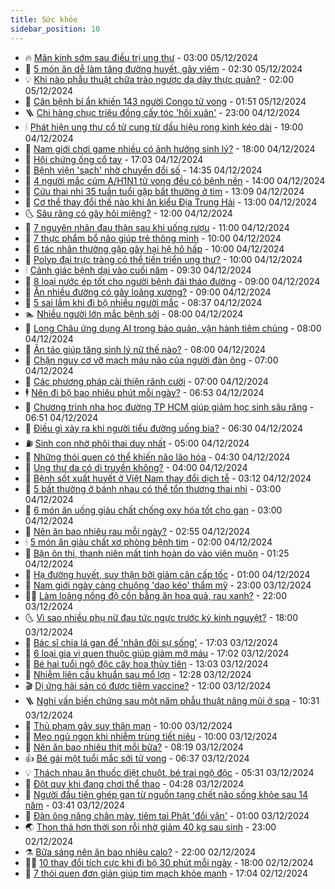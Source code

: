 ```yaml
---
title: Sức khỏe
sidebar_position: 10
---
```


<!-- vnexpress-suc-khoe:START -->
- 🔥 [Mãn kinh sớm sau điều trị ung thư](https://vnexpress.net/man-kinh-som-sau-dieu-tri-ung-thu-4824011.html) - 03:00 05/12/2024
- 🥰 [5 món ăn dễ làm tăng đường huyết, gây viêm](https://vnexpress.net/5-mon-an-de-lam-tang-duong-huyet-gay-viem-4824012.html) - 02:30 05/12/2024
- 💡 [Khi nào phẫu thuật chữa trào ngược dạ dày thực quản?](https://vnexpress.net/khi-nao-phau-thuat-chua-trao-nguoc-da-day-thuc-quan-4824014.html) - 02:00 05/12/2024
- 🤗 [Căn bệnh bí ẩn khiến 143 người Congo tử vong](https://vnexpress.net/can-benh-bi-an-khien-143-nguoi-congo-tu-vong-4823968.html) - 01:51 05/12/2024
- 🪜 [Chi hàng chục triệu đồng cấy tóc &#39;hồi xuân&#39;](https://vnexpress.net/chi-hang-chuc-trieu-dong-cay-toc-hoi-xuan-4823655.html) - 23:00 04/12/2024
- 🕯 [Phát hiện ung thư cổ tử cung từ dấu hiệu rong kinh kéo dài](https://vnexpress.net/phat-hien-ung-thu-co-tu-cung-tu-dau-hieu-rong-kinh-keo-dai-4823651.html) - 19:00 04/12/2024
- 🤭 [Nam giới chơi game nhiều có ảnh hưởng sinh lý?](https://vnexpress.net/nam-gioi-choi-game-nhieu-co-anh-huong-sinh-ly-4822781.html) - 18:00 04/12/2024
- 👀 [Hội chứng ống cổ tay](https://vnexpress.net/hoi-chung-ong-co-tay-4823425.html) - 17:03 04/12/2024
- 🌋 [Bệnh viện &#39;sạch&#39; nhờ chuyển đổi số](https://vnexpress.net/benh-vien-sach-nho-chuyen-doi-so-4823783.html) - 14:35 04/12/2024
- 🫶 [4 người mắc cúm A/H1N1 tử vong đều có bệnh nền](https://vnexpress.net/4-nguoi-mac-cum-a-h1n1-tu-vong-deu-co-benh-nen-4823935.html) - 14:00 04/12/2024
- 🦆 [Cứu thai nhi 35 tuần tuổi gặp bất thường ở tim](https://vnexpress.net/cuu-thai-nhi-35-tuan-tuoi-gap-bat-thuong-o-tim-4823769.html) - 13:09 04/12/2024
- 🚀 [Cơ thể thay đổi thế nào khi ăn kiểu Địa Trung Hải](https://vnexpress.net/co-the-thay-doi-the-nao-khi-an-kieu-dia-trung-hai-4823591.html) - 13:00 04/12/2024
- 🌜 [Sâu răng có gây hôi miệng?](https://vnexpress.net/sau-rang-co-gay-hoi-mieng-4823781.html) - 12:00 04/12/2024
- 🧰 [7 nguyên nhân đau thận sau khi uống rượu](https://vnexpress.net/7-nguyen-nhan-dau-than-sau-khi-uong-ruou-4823602.html) - 11:00 04/12/2024
- 💫 [7 thực phẩm bổ não giúp trẻ thông minh](https://vnexpress.net/7-thuc-pham-bo-nao-giup-tre-thong-minh-4823747.html) - 10:00 04/12/2024
- 🌝 [6 tác nhân thường gặp gây hại hệ hô hấp](https://vnexpress.net/6-tac-nhan-thuong-gap-gay-hai-he-ho-hap-4823684.html) - 10:00 04/12/2024
- 🗽 [Polyp đại trực tràng có thể tiến triển ung thư?](https://vnexpress.net/polyp-dai-truc-trang-co-the-tien-trien-ung-thu-4823564.html) - 10:00 04/12/2024
- 🕯 [Cảnh giác bệnh dại vào cuối năm](https://vnexpress.net/canh-giac-benh-dai-vao-cuoi-nam-4823818.html) - 09:30 04/12/2024
- 🦅 [8 loại nước ép tốt cho người bệnh đái tháo đường](https://vnexpress.net/8-loai-nuoc-ep-tot-cho-nguoi-benh-dai-thao-duong-4823807.html) - 09:00 04/12/2024
- 🦆 [Ăn nhiều đường có gây loãng xương?](https://vnexpress.net/an-nhieu-duong-co-gay-loang-xuong-4823580.html) - 09:00 04/12/2024
- 🎊 [5 sai lầm khi đi bộ nhiều người mắc](https://vnexpress.net/5-sai-lam-khi-di-bo-nhieu-nguoi-mac-4823408.html) - 08:37 04/12/2024
- 🏊 [Nhiều người lớn mắc bệnh sởi](https://vnexpress.net/nhieu-nguoi-lon-mac-benh-soi-4823758.html) - 08:00 04/12/2024
- 📝 [Long Châu ứng dụng AI trong bảo quản, vận hành tiêm chủng](https://vnexpress.net/long-chau-ung-dung-ai-trong-bao-quan-van-hanh-tiem-chung-4823751.html) - 08:00 04/12/2024
- 💯 [Ăn táo giúp tăng sinh lý nữ thế nào?](https://vnexpress.net/an-tao-giup-tang-sinh-ly-nu-the-nao-4823613.html) - 08:00 04/12/2024
- 🌊 [Chặn nguy cơ vỡ mạch máu não của người đàn ông](https://vnexpress.net/chan-nguy-co-vo-mach-mau-nao-cua-nguoi-dan-ong-4823601.html) - 07:00 04/12/2024
- 🚀 [Các phương pháp cải thiện rãnh cười](https://vnexpress.net/cac-phuong-phap-cai-thien-ranh-cuoi-4823590.html) - 07:00 04/12/2024
- 🕴 [Nên đi bộ bao nhiêu phút mỗi ngày?](https://vnexpress.net/nen-di-bo-bao-nhieu-phut-moi-ngay-4823411.html) - 06:53 04/12/2024
- 🗽 [Chương trình nha học đường TP HCM giúp giảm học sinh sâu răng](https://vnexpress.net/chuong-trinh-nha-hoc-duong-tp-hcm-giup-giam-hoc-sinh-sau-rang-4823553.html) - 06:51 04/12/2024
- 🎡 [Điều gì xảy ra khi người tiểu đường uống bia?](https://vnexpress.net/dieu-gi-xay-ra-khi-nguoi-tieu-duong-uong-bia-4823629.html) - 06:30 04/12/2024
- ⛽️ [Sinh con nhờ phôi thai duy nhất](https://vnexpress.net/sinh-con-nho-phoi-thai-duy-nhat-4823391.html) - 05:00 04/12/2024
- 🦆 [Những thói quen có thể khiến não lão hóa](https://vnexpress.net/nhung-thoi-quen-co-the-khien-nao-lao-hoa-4823588.html) - 04:30 04/12/2024
- 🤩 [Ung thư da có di truyền không?](https://vnexpress.net/ung-thu-da-co-di-truyen-khong-4823546.html) - 04:00 04/12/2024
- 🦒 [Bệnh sốt xuất huyết ở Việt Nam thay đổi dịch tễ](https://vnexpress.net/benh-sot-xuat-huyet-o-viet-nam-thay-doi-dich-te-4823334.html) - 03:12 04/12/2024
- 💫 [5 bất thường ở bánh nhau có thể tổn thương thai nhi](https://vnexpress.net/5-bat-thuong-o-banh-nhau-co-the-ton-thuong-thai-nhi-4823543.html) - 03:00 04/12/2024
- 🐘 [6 món ăn uống giàu chất chống oxy hóa tốt cho gan](https://vnexpress.net/6-mon-an-uong-giau-chat-chong-oxy-hoa-tot-cho-gan-4823532.html) - 03:00 04/12/2024
- 🚀 [Nên ăn bao nhiêu rau mỗi ngày?](https://vnexpress.net/nen-an-bao-nhieu-rau-moi-ngay-4823310.html) - 02:55 04/12/2024
- 🕯 [5 món ăn giàu chất xơ phòng bệnh tim](https://vnexpress.net/5-mon-an-giau-chat-xo-phong-benh-tim-4823519.html) - 02:00 04/12/2024
- 🦏 [Bận ôn thi, thanh niên mất tinh hoàn do vào viện muộn](https://vnexpress.net/ban-on-thi-thanh-nien-mat-tinh-hoan-do-vao-vien-muon-4823348.html) - 01:25 04/12/2024
- 🦄 [Hạ đường huyết, suy thận bởi giảm cân cấp tốc](https://vnexpress.net/ha-duong-huyet-suy-than-boi-giam-can-cap-toc-4823078.html) - 01:00 04/12/2024
- 🦒 [Nam giới ngày càng chuộng &#39;dao kéo&#39; thẩm mỹ](https://vnexpress.net/nam-gioi-ngay-cang-chuong-dao-keo-tham-my-4821187.html) - 23:00 03/12/2024
- 👨‍🏫 [Làm loãng nồng độ cồn bằng ăn hoa quả, rau xanh?](https://vnexpress.net/lam-loang-nong-do-con-bang-an-hoa-qua-rau-xanh-4823139.html) - 22:00 03/12/2024
- 🌜 [Vì sao nhiều phụ nữ đau tức ngực trước kỳ kinh nguyệt?](https://vnexpress.net/vi-sao-nhieu-phu-nu-dau-tuc-nguc-truoc-ky-kinh-nguyet-4822793.html) - 18:00 03/12/2024
- 🚀 [Bác sĩ chia lá gan để &#39;nhân đôi sự sống&#39;](https://vnexpress.net/bac-si-chia-la-gan-de-nhan-doi-su-song-4822832.html) - 17:03 03/12/2024
- 💃 [6 loại gia vị quen thuộc giúp giảm mỡ máu](https://vnexpress.net/6-loai-gia-vi-quen-thuoc-giup-giam-mo-mau-4822786.html) - 17:02 03/12/2024
- 💯 [Bé hai tuổi ngộ độc cây hoa thủy tiên](https://vnexpress.net/be-hai-tuoi-ngo-doc-cay-hoa-thuy-tien-4823388.html) - 13:03 03/12/2024
- 🤔 [Nhiễm liên cầu khuẩn sau mổ lợn](https://vnexpress.net/nhiem-lien-cau-khuan-sau-mo-lon-4823218.html) - 12:28 03/12/2024
- 🎬 [Dị ứng hải sản có được tiêm vaccine?](https://vnexpress.net/di-ung-hai-san-co-duoc-tiem-vaccine-4823342.html) - 12:00 03/12/2024
- 🪜 [Nghi vấn biến chứng sau một năm phẫu thuật nâng mũi ở spa](https://vnexpress.net/nghi-van-bien-chung-sau-mot-nam-phau-thuat-nang-mui-o-spa-4822799.html) - 10:31 03/12/2024
- 🦣 [Thủ phạm gây suy thận mạn](https://vnexpress.net/thu-pham-gay-suy-than-man-4823356.html) - 10:00 03/12/2024
- 🧐 [Mẹo ngủ ngon khi nhiễm trùng tiết niệu](https://vnexpress.net/meo-ngu-ngon-khi-nhiem-trung-tiet-nieu-4823277.html) - 10:00 03/12/2024
- 🤡 [Nên ăn bao nhiêu thịt mỗi bữa?](https://vnexpress.net/nen-an-bao-nhieu-thit-moi-bua-4823202.html) - 08:19 03/12/2024
- 👍 [Bé gái một tuổi mắc sởi tử vong](https://vnexpress.net/be-gai-mot-tuoi-mac-soi-tu-vong-4823251.html) - 06:37 03/12/2024
- 💡 [Thách nhau ăn thuốc diệt chuột, bé trai ngộ độc](https://vnexpress.net/thach-nhau-an-thuoc-diet-chuot-be-trai-ngo-doc-4823174.html) - 05:31 03/12/2024
- 💯 [Đột quỵ khi đang chơi thể thao](https://vnexpress.net/dot-quy-khi-dang-choi-the-thao-4823096.html) - 04:28 03/12/2024
- 🧠 [Người đầu tiên ghép gan từ nguồn tạng chết não sống khỏe sau 14 năm](https://vnexpress.net/nguoi-dau-tien-ghep-gan-tu-nguon-tang-chet-nao-song-khoe-sau-14-nam-4823091.html) - 03:41 03/12/2024
- 🎡 [Đàn ông nâng chân mày, tiêm tai Phật &#39;đổi vận&#39;](https://vnexpress.net/dan-ong-nang-chan-may-tiem-tai-phat-doi-van-4820547.html) - 01:00 03/12/2024
- 🌏 [Thon thả hơn thời son rỗi nhờ giảm 40 kg sau sinh](https://vnexpress.net/thon-tha-hon-thoi-son-roi-nho-giam-40-kg-sau-sinh-4822656.html) - 23:00 02/12/2024
- ⚗️ [Bữa sáng nên ăn bao nhiêu calo?](https://vnexpress.net/bua-sang-nen-an-bao-nhieu-calo-4822802.html) - 22:00 02/12/2024
- 👨‍🏫 [10 thay đổi tích cực khi đi bộ 30 phút mỗi ngày](https://vnexpress.net/10-thay-doi-tich-cuc-khi-di-bo-30-phut-moi-ngay-4822803.html) - 18:00 02/12/2024
- 🤖 [7 thói quen đơn giản giúp tim mạch khỏe mạnh](https://vnexpress.net/7-thoi-quen-don-gian-giup-tim-mach-khoe-manh-4821152.html) - 17:04 02/12/2024<!-- vnexpress-suc-khoe:END -->
